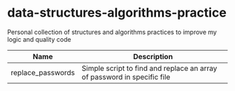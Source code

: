 # data-structures-algorithms-practice

Personal collection of structures and algorithms practices to improve my logic and quality code

| Name              | Description                                                             |
| ----------------- | ----------------------------------------------------------------------- |
| replace_passwords | Simple script to find and replace an array of password in specific file |
